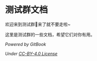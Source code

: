 # 测试群文档

欢迎来到测试群👋来了就不要走啦~

这里是测试群的一些文档，希望它们对你有用。

*Powered by GitBook*

*Under [CC-BY-4.0 License](https://creativecommons.org/licenses/by/4.0/)*